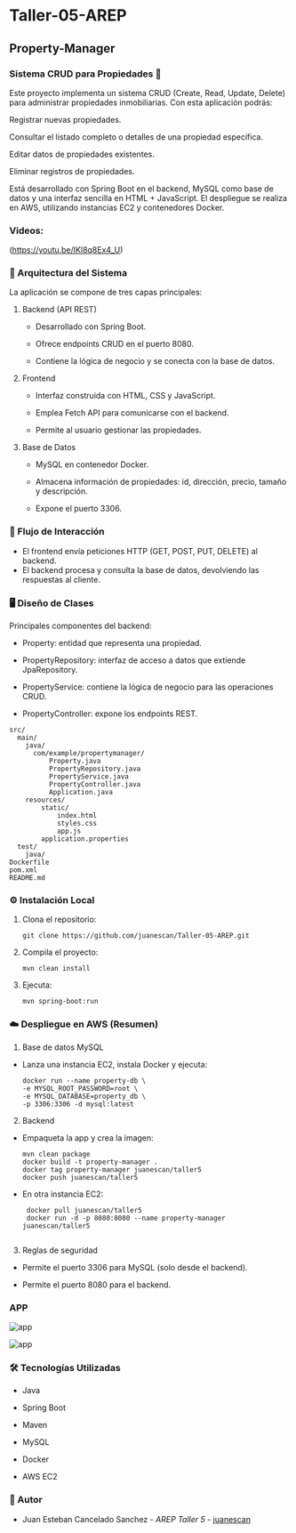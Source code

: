 # Taller-05-AREP

## Property-Manager

### Sistema CRUD para Propiedades 🏡

Este proyecto implementa un sistema CRUD (Create, Read, Update, Delete) para administrar propiedades inmobiliarias. Con esta aplicación podrás:

Registrar nuevas propiedades.

Consultar el listado completo o detalles de una propiedad específica.

Editar datos de propiedades existentes.

Eliminar registros de propiedades.

Está desarrollado con Spring Boot en el backend, MySQL como base de datos y una interfaz sencilla en HTML + JavaScript. El despliegue se realiza en AWS, utilizando instancias EC2 y contenedores Docker.

### Videos:

(https://youtu.be/IKl8q8Ex4_U) 


### 🧩 Arquitectura del Sistema

La aplicación se compone de tres capas principales:

1. Backend (API REST)

    - Desarrollado con Spring Boot.

    - Ofrece endpoints CRUD en el puerto 8080.

    - Contiene la lógica de negocio y se conecta con la base de datos.

2. Frontend

    - Interfaz construida con HTML, CSS y JavaScript.

    - Emplea Fetch API para comunicarse con el backend.

    - Permite al usuario gestionar las propiedades.

3. Base de Datos

    - MySQL en contenedor Docker.

    - Almacena información de propiedades: id, dirección, precio, tamaño y descripción.

    - Expone el puerto 3306.

### 🔑 Flujo de Interacción 

- El frontend envía peticiones HTTP (GET, POST, PUT, DELETE) al backend. 
- El backend procesa y consulta la base de datos, devolviendo las respuestas al cliente.
 
### 🖥️ Diseño de Clases 
 
Principales componentes del backend:

- Property: entidad que representa una propiedad.

- PropertyRepository: interfaz de acceso a datos que extiende JpaRepository.

- PropertyService: contiene la lógica de negocio para las operaciones CRUD.

- PropertyController: expone los endpoints REST.

```
src/
  main/
    java/
      com/example/propertymanager/
          Property.java
          PropertyRepository.java
          PropertyService.java
          PropertyController.java
          Application.java
    resources/
        static/
            index.html
            styles.css
            app.js
        application.properties
  test/
    java/
Dockerfile
pom.xml
README.md

   ```

### ⚙️ Instalación Local

1. Clona el repositorio:

    ```
    git clone https://github.com/juanescan/Taller-05-AREP.git
    
    ```
2. Compila el proyecto:

    ```
    mvn clean install
    
    ```
3. Ejecuta:

    ```
    mvn spring-boot:run

    ```

### ☁️ Despliegue en AWS (Resumen)

1. Base de datos MySQL

- Lanza una instancia EC2, instala Docker y ejecuta:

    ```
    docker run --name property-db \
    -e MYSQL_ROOT_PASSWORD=root \
    -e MYSQL_DATABASE=property_db \
    -p 3306:3306 -d mysql:latest

    ```

2. Backend 
  
- Empaqueta la app y crea la imagen:  

    ```
    mvn clean package
    docker build -t property-manager .
    docker tag property-manager juanescan/taller5
    docker push juanescan/taller5

    ``` 
- En otra instancia EC2:
  
   ```
    docker pull juanescan/taller5
    docker run -d -p 8080:8080 --name property-manager juanescan/taller5
     
    ```  
3. Reglas de seguridad
 
- Permite el puerto 3306 para MySQL (solo desde el backend).

- Permite el puerto 8080 para el backend.

### APP

![app](/images/1.png)

![app](/images/2.png)
  
### 🛠️ Tecnologías Utilizadas

- Java

- Spring Boot

- Maven

- MySQL 

- Docker

- AWS EC2

### 👤 Autor

- Juan Esteban Cancelado Sanchez - *AREP* *Taller 5* - [juanescan](https://github.com/juanescan)